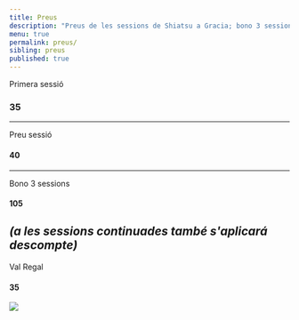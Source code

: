 ```yaml
---
title: Preus
description: "Preus de les sessions de Shiatsu a Gracia; bono 3 sessions, primera sessió i sessió puntual de shiatsu a Barcelona."
menu: true
permalink: preus/
sibling: preus
published: true
---
```




Primera sessió

### 35

---

Preu sessió

#### 40

---

Bono 3 sessions

#### 105

_(a les sessions continuades també s'aplicará descompte)_
---

Val Regal

#### 35

![]({{site.baseurl}}/image/val_regal_web.png)
